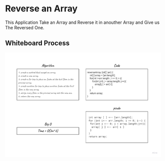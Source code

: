 # Reverse an Array
This Application Take an Array and Reverse it in anouther Array and Give us The Reversed One. 

## Whiteboard Process
![Whiteboard](../ReverseAnArray/array-reverse.jpg)